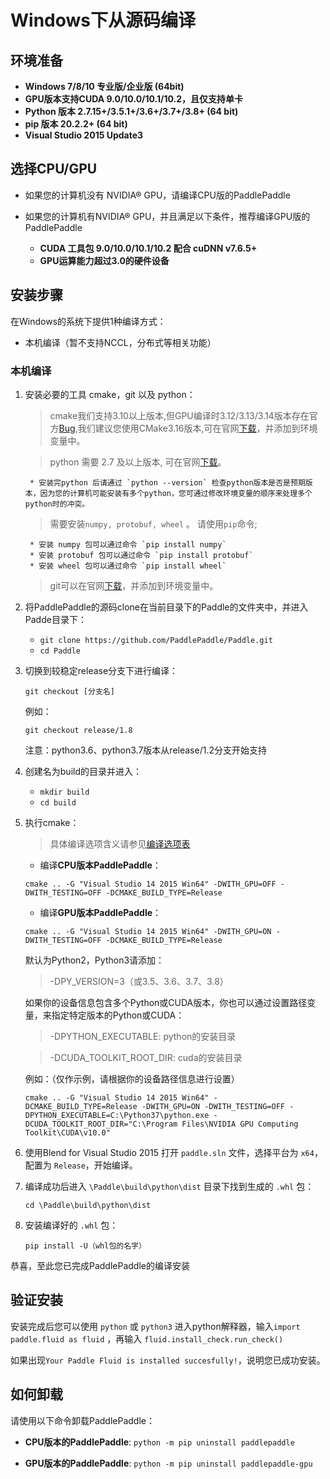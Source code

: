 # **Windows下从源码编译**

## 环境准备

* **Windows 7/8/10 专业版/企业版 (64bit)**
* **GPU版本支持CUDA 9.0/10.0/10.1/10.2，且仅支持单卡**
* **Python 版本 2.7.15+/3.5.1+/3.6+/3.7+/3.8+ (64 bit)**
* **pip 版本 20.2.2+ (64 bit)**
* **Visual Studio 2015 Update3**

## 选择CPU/GPU

* 如果您的计算机没有 NVIDIA® GPU，请编译CPU版的PaddlePaddle

* 如果您的计算机有NVIDIA® GPU，并且满足以下条件，推荐编译GPU版的PaddlePaddle
    * **CUDA 工具包 9.0/10.0/10.1/10.2 配合 cuDNN v7.6.5+**
    * **GPU运算能力超过3.0的硬件设备**

## 安装步骤

在Windows的系统下提供1种编译方式：

* 本机编译（暂不支持NCCL，分布式等相关功能）

<a name="win_source"></a>
### **本机编译**

1. 安装必要的工具 cmake，git 以及 python：

    > cmake我们支持3.10以上版本,但GPU编译时3.12/3.13/3.14版本存在官方[Bug](https://cmake.org/pipermail/cmake/2018-September/068195.html),我们建议您使用CMake3.16版本,可在官网[下载](https://cmake.org/download/)，并添加到环境变量中。

    > python 需要 2.7 及以上版本, 可在官网[下载](https://www.python.org/download/releases/2.7/)。

        * 安装完python 后请通过 `python --version` 检查python版本是否是预期版本，因为您的计算机可能安装有多个python，您可通过修改环境变量的顺序来处理多个python时的冲突。

    > 需要安装`numpy, protobuf, wheel` 。 请使用`pip`命令;

        * 安装 numpy 包可以通过命令 `pip install numpy`
        * 安装 protobuf 包可以通过命令 `pip install protobuf`
        * 安装 wheel 包可以通过命令 `pip install wheel`

    > git可以在官网[下载](https://gitforwindows.org/)，并添加到环境变量中。

2. 将PaddlePaddle的源码clone在当前目录下的Paddle的文件夹中，并进入Padde目录下：

    - `git clone https://github.com/PaddlePaddle/Paddle.git`
    - `cd Paddle`

3. 切换到较稳定release分支下进行编译：

    `git checkout [分支名]`

    例如：

    `git checkout release/1.8`

    注意：python3.6、python3.7版本从release/1.2分支开始支持

4. 创建名为build的目录并进入：

    - `mkdir build`
    - `cd build`

5. 执行cmake：

    > 具体编译选项含义请参见[编译选项表](../Tables.html#Compile)

    *  编译**CPU版本PaddlePaddle**：

    `cmake .. -G "Visual Studio 14 2015 Win64" -DWITH_GPU=OFF -DWITH_TESTING=OFF -DCMAKE_BUILD_TYPE=Release`

    *  编译**GPU版本PaddlePaddle**：

    `cmake .. -G "Visual Studio 14 2015 Win64" -DWITH_GPU=ON -DWITH_TESTING=OFF -DCMAKE_BUILD_TYPE=Release`

    默认为Python2，Python3请添加：

    > -DPY_VERSION=3（或3.5、3.6、3.7、3.8）

    如果你的设备信息包含多个Python或CUDA版本，你也可以通过设置路径变量，来指定特定版本的Python或CUDA：

    > -DPYTHON_EXECUTABLE: python的安装目录

    > -DCUDA_TOOLKIT_ROOT_DIR: cuda的安装目录

    例如：（仅作示例，请根据你的设备路径信息进行设置）

    `cmake .. -G "Visual Studio 14 2015 Win64" -DCMAKE_BUILD_TYPE=Release -DWITH_GPU=ON -DWITH_TESTING=OFF -DPYTHON_EXECUTABLE=C:\Python37\python.exe -DCUDA_TOOLKIT_ROOT_DIR="C:\Program Files\NVIDIA GPU Computing Toolkit\CUDA\v10.0"`

6. 使用Blend for Visual Studio 2015 打开 `paddle.sln` 文件，选择平台为 `x64`，配置为 `Release`，开始编译。

7. 编译成功后进入 `\Paddle\build\python\dist` 目录下找到生成的 `.whl` 包：

    `cd \Paddle\build\python\dist`

8. 安装编译好的 `.whl` 包：

    `pip install -U（whl包的名字）`

恭喜，至此您已完成PaddlePaddle的编译安装

## **验证安装**
安装完成后您可以使用 `python` 或 `python3` 进入python解释器，输入`import paddle.fluid as fluid` ，再输入
 `fluid.install_check.run_check()`

如果出现`Your Paddle Fluid is installed succesfully!`，说明您已成功安装。

## **如何卸载**
请使用以下命令卸载PaddlePaddle：

* **CPU版本的PaddlePaddle**: `python -m pip uninstall paddlepaddle`

* **GPU版本的PaddlePaddle**: `python -m pip uninstall paddlepaddle-gpu`
